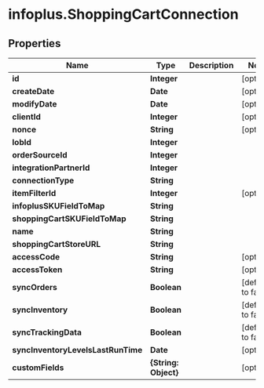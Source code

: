 # infoplus.ShoppingCartConnection

## Properties
Name | Type | Description | Notes
------------ | ------------- | ------------- | -------------
**id** | **Integer** |  | [optional] 
**createDate** | **Date** |  | [optional] 
**modifyDate** | **Date** |  | [optional] 
**clientId** | **Integer** |  | [optional] 
**nonce** | **String** |  | [optional] 
**lobId** | **Integer** |  | 
**orderSourceId** | **Integer** |  | 
**integrationPartnerId** | **Integer** |  | 
**connectionType** | **String** |  | 
**itemFilterId** | **Integer** |  | [optional] 
**infoplusSKUFieldToMap** | **String** |  | 
**shoppingCartSKUFieldToMap** | **String** |  | 
**name** | **String** |  | 
**shoppingCartStoreURL** | **String** |  | 
**accessCode** | **String** |  | [optional] 
**accessToken** | **String** |  | [optional] 
**syncOrders** | **Boolean** |  | [default to false]
**syncInventory** | **Boolean** |  | [default to false]
**syncTrackingData** | **Boolean** |  | [default to false]
**syncInventoryLevelsLastRunTime** | **Date** |  | [optional] 
**customFields** | **{String: Object}** |  | [optional] 


